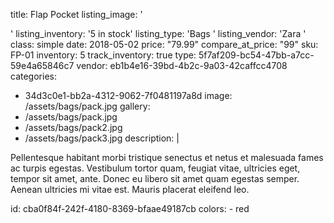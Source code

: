 title: Flap Pocket
listing_image: '<div class="statamify-thumb" style="background-image: url(/img/asset/bWFpbi9iYWdzL3BhY2suanBn?w=50&h=50&fit=crop&s=b06e229a21261c6149e847f595963bc9)"></div>'
listing_inventory: '<span class="inventory-quantity">5</span> in stock'
listing_type: 'Bags <a href="/cp/collections/entries/store_types/bags" class="statamify-link"><span class="icon icon-forward"></span></a>'
listing_vendor: 'Zara <a href="/cp/collections/entries/store_vendors/zara" class="statamify-link"><span class="icon icon-forward"></span></a>'
class: simple
date: 2018-05-02
price: "79.99"
compare_at_price: "99"
sku: FP-01
inventory: 5
track_inventory: true
type: 5f7af209-bc54-47bb-a7cc-59e4a65846c7
vendor: eb1b4e16-39bd-4b2c-9a03-42caffcc4708
categories:
  - 34d3c0e1-bb2a-4312-9062-7f0481197a8d
image: /assets/bags/pack.jpg
gallery:
  - /assets/bags/pack.jpg
  - /assets/bags/pack2.jpg
  - /assets/bags/pack3.jpg
description: |
  <p>Pellentesque habitant morbi tristique senectus et netus et malesuada fames ac turpis egestas. Vestibulum tortor quam, feugiat vitae, ultricies eget, tempor sit amet, ante. Donec eu libero sit amet quam egestas semper. Aenean ultricies mi vitae est. Mauris placerat eleifend leo.
  </p>
id: cba0f84f-242f-4180-8369-bfaae49187cb
colors:
  - red

